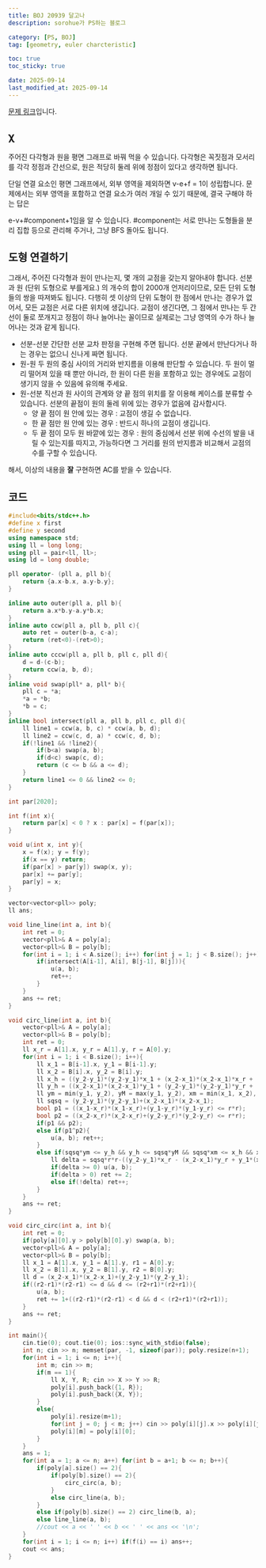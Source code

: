 ```yaml
---
title: BOJ 20939 달고나
description: sorohue가 PS하는 블로그

category: [PS, BOJ]
tag: [geometry, euler charcteristic]

toc: true
toc_sticky: true

date: 2025-09-14
last_modified_at: 2025-09-14
---
```


[문제 링크](https://boj.kr/20939)입니다.

## χ

주어진 다각형과 원을 평면 그래프로 바꿔 먹을 수 있습니다. 다각형은 꼭짓점과 모서리를 각각 정점과 간선으로, 원은 적당히 둘레 위에 정점이 있다고 생각하면 됩니다.

단일 연결 요소인 평면 그래프에서, 외부 영역을 제외하면 v-e+f = 1이 성립합니다. 문제에서는 외부 영역을 포함하고 연결 요소가 여러 개일 수 있기 때문에, 결국 구해야 하는 답은

e-v+#component+1임을 알 수 있습니다. #component는 서로 만나는 도형들을 분리 집합 등으로 관리해 주거나, 그냥 BFS 돌아도 됩니다.

## 도형 연결하기

그래서, 주어진 다각형과 원이 만나는지, 몇 개의 교점을 갖는지 알아내야 합니다. 선분과 원 (단위 도형으로 부를게요.) 의 개수의 합이 2000개 언저리이므로, 모든 단위 도형들의 쌍을 따져봐도 됩니다. 다행히 셋 이상의 단위 도형이 한 점에서 만나는 경우가 없어서, 모든 교점은 서로 다른 위치에 생깁니다. 교점이 생긴다면, 그 점에서 만나는 두 간선이 둘로 쪼개지고 정점이 하나 늘어나는 꼴이므로 실제로는 그냥 영역의 수가 하나 늘어나는 것과 같게 됩니다.

- 선분-선분
간단한 선분 교차 판정을 구현해 주면 됩니다. 선분 끝에서 만난다거나 하는 경우는 없으니 신나게 짜면 됩니다.
- 원-원
두 원의 중심 사이의 거리와 반지름을 이용해 판단할 수 있습니다. 두 원이 멀리 떨어져 있을 때 뿐만 아니라, 한 원이 다른 원을 포함하고 있는 경우에도 교점이 생기지 않을 수 있음에 유의해 주세요.
- 원-선분
직선과 원 사이의 관계와 양 끝 점의 위치를 잘 이용해 케이스를 분류할 수 있습니다. 선분의 끝점이 원의 둘레 위에 있는 경우가 없음에 감사합시다.
    - 양 끝 점이 원 안에 있는 경우 : 교점이 생길 수 없습니다.
    - 한 끝 점만 원 안에 있는 경우 : 반드시 하나의 교점이 생깁니다.
    - 두 끝 점이 모두 원 바깥에 있는 경우 : 원의 중심에서 선분 위에 수선의 발을 내릴 수 있는지를 따지고, 가능하다면 그 거리를 원의 반지름과 비교해서 교점의 수를 구할 수 있습니다.
    

해서, 이상의 내용을 **잘** 구현하면 AC를 받을 수 있습니다.

## 코드

```cpp
#include<bits/stdc++.h>
#define x first
#define y second
using namespace std;
using ll = long long;
using pll = pair<ll, ll>;
using ld = long double;

pll operator- (pll a, pll b){
	return {a.x-b.x, a.y-b.y};
}

inline auto outer(pll a, pll b){
	return a.x*b.y-a.y*b.x;
}
inline auto ccw(pll a, pll b, pll c){
	auto ret = outer(b-a, c-a);
	return (ret<0)-(ret>0);
}
inline auto cccw(pll a, pll b, pll c, pll d){
	d = d-(c-b);
	return ccw(a, b, d);
}
inline void swap(pll* a, pll* b){
	pll c = *a;
	*a = *b;
	*b = c;
}
inline bool intersect(pll a, pll b, pll c, pll d){
	ll line1 = ccw(a, b, c) * ccw(a, b, d);
	ll line2 = ccw(c, d, a) * ccw(c, d, b);
	if(!line1 && !line2){
		if(b<a) swap(a, b);
		if(d<c) swap(c, d);
		return (c <= b && a <= d);
	}
	return line1 <= 0 && line2 <= 0;
}

int par[2020];

int f(int x){
	return par[x] < 0 ? x : par[x] = f(par[x]);
}

void u(int x, int y){
	x = f(x); y = f(y);
	if(x == y) return;
	if(par[x] > par[y]) swap(x, y);
	par[x] += par[y];
	par[y] = x;
}

vector<vector<pll>> poly;
ll ans;

void line_line(int a, int b){
	int ret = 0;
	vector<pll>& A = poly[a];
	vector<pll>& B = poly[b];
	for(int i = 1; i < A.size(); i++) for(int j = 1; j < B.size(); j++){
		if(intersect(A[i-1], A[i], B[j-1], B[j])){
			u(a, b);
			ret++;
		}
	}
	ans += ret;
}

void circ_line(int a, int b){
	vector<pll>& A = poly[a];
	vector<pll>& B = poly[b];
	int ret = 0;
	ll x_r = A[1].x, y_r = A[1].y, r = A[0].y;
	for(int i = 1; i < B.size(); i++){
		ll x_1 = B[i-1].x, y_1 = B[i-1].y;
		ll x_2 = B[i].x, y_2 = B[i].y;
		ll x_h = ((y_2-y_1)*(y_2-y_1)*x_1 + (x_2-x_1)*(x_2-x_1)*x_r + (x_2-x_1)*(y_1-y_r)*(y_1-y_2));
		ll y_h = ((x_2-x_1)*(x_2-x_1)*y_1 + (y_2-y_1)*(y_2-y_1)*y_r + (y_2-y_1)*(x_1-x_r)*(x_1-x_2));
		ll ym = min(y_1, y_2), yM = max(y_1, y_2), xm = min(x_1, x_2), xM = max(x_1, x_2);
		ll sqsq = (y_2-y_1)*(y_2-y_1)+(x_2-x_1)*(x_2-x_1);
		bool p1 = ((x_1-x_r)*(x_1-x_r)+(y_1-y_r)*(y_1-y_r) <= r*r);
		bool p2 = ((x_2-x_r)*(x_2-x_r)+(y_2-y_r)*(y_2-y_r) <= r*r);
		if(p1 && p2);
		else if(p1^p2){
			u(a, b); ret++;
		}
		else if(sqsq*ym <= y_h && y_h <= sqsq*yM && sqsq*xm <= x_h && x_h <= sqsq*xM){
			ll delta = sqsq*r*r-((y_2-y_1)*x_r - (x_2-x_1)*y_r + y_1*(x_2-x_1) - x_1*(y_2-y_1))*((y_2-y_1)*x_r - (x_2-x_1)*y_r + y_1*(x_2-x_1) - x_1*(y_2-y_1));
			if(delta >= 0) u(a, b);
			if(delta > 0) ret += 2;
			else if(!delta) ret++;
		}
	}
	ans += ret;
}

void circ_circ(int a, int b){
	int ret = 0;
	if(poly[a][0].y > poly[b][0].y) swap(a, b);
	vector<pll>& A = poly[a];
	vector<pll>& B = poly[b];
	ll x_1 = A[1].x, y_1 = A[1].y, r1 = A[0].y;
	ll x_2 = B[1].x, y_2 = B[1].y, r2 = B[0].y;
	ll d = (x_2-x_1)*(x_2-x_1)+(y_2-y_1)*(y_2-y_1);
	if((r2-r1)*(r2-r1) <= d && d <= (r2+r1)*(r2+r1)){
		u(a, b);
		ret += 1+((r2-r1)*(r2-r1) < d && d < (r2+r1)*(r2+r1));
	}
	ans += ret;
}

int main(){
	cin.tie(0); cout.tie(0); ios::sync_with_stdio(false);
	int n; cin >> n; memset(par, -1, sizeof(par)); poly.resize(n+1);
	for(int i = 1; i <= n; i++){
		int m; cin >> m;
		if(m == 1){
			ll X, Y, R; cin >> X >> Y >> R;
			poly[i].push_back({1, R});
			poly[i].push_back({X, Y});
		}
		else{
			poly[i].resize(m+1);
			for(int j = 0; j < m; j++) cin >> poly[i][j].x >> poly[i][j].y;
			poly[i][m] = poly[i][0]; 
		}
	}
	ans = 1;
	for(int a = 1; a <= n; a++) for(int b = a+1; b <= n; b++){
		if(poly[a].size() == 2){
			if(poly[b].size() == 2){
				circ_circ(a, b);
			}
			else circ_line(a, b);
		}
		else if(poly[b].size() == 2) circ_line(b, a);
		else line_line(a, b);
		//cout << a << ' ' << b << ' ' << ans << '\n';
	}
	for(int i = 1; i <= n; i++) if(f(i) == i) ans++;
	cout << ans;
}
```